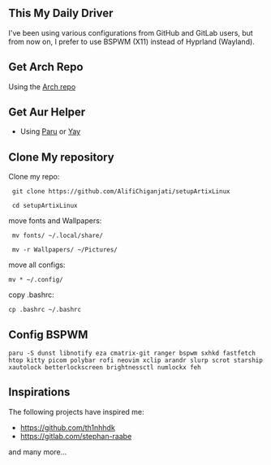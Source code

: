 ## This My Daily Driver

I've been using various configurations from GitHub and GitLab users, but from now on, I prefer to use BSPWM (X11) instead of Hyprland (Wayland).

## Get Arch Repo

Using the [Arch repo](https://wiki.artixlinux.org/Main/Repositories)

## Get Aur Helper

- Using [Paru](https://aur.archlinux.org/paru-bin) or [Yay](https:aur.archlinux.org/yay-bin)

## Clone My repository

Clone my repo:

```
 git clone https://github.com/AlifiChiganjati/setupArtixLinux

 cd setupArtixLinux
```

move fonts and Wallpapers:

```
 mv fonts/ ~/.local/share/

 mv -r Wallpapers/ ~/Pictures/
```

move all configs:

```
mv * ~/.config/
```

copy .bashrc:

```
cp .bashrc ~/.bashrc
```

## Config BSPWM

```
paru -S dunst libnotify eza cmatrix-git ranger bspwm sxhkd fastfetch htop kitty picom polybar rofi neovim xclip arandr slurp scrot starship xautolock betterlockscreen brightnessctl numlockx feh
```

## Inspirations

The following projects have inspired me:

- https://github.com/th1nhhdk
- https://gitlab.com/stephan-raabe

and many more...
